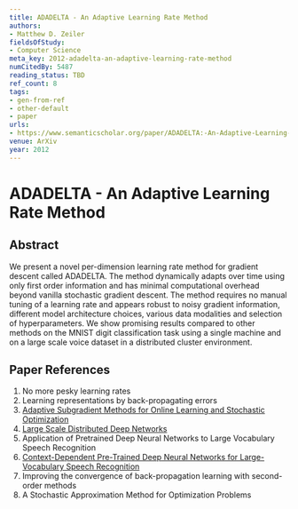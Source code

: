 ```yaml
---
title: ADADELTA - An Adaptive Learning Rate Method
authors:
- Matthew D. Zeiler
fieldsOfStudy:
- Computer Science
meta_key: 2012-adadelta-an-adaptive-learning-rate-method
numCitedBy: 5487
reading_status: TBD
ref_count: 8
tags:
- gen-from-ref
- other-default
- paper
urls:
- https://www.semanticscholar.org/paper/ADADELTA:-An-Adaptive-Learning-Rate-Method-Zeiler/8729441d734782c3ed532a7d2d9611b438c0a09a?sort=total-citations
venue: ArXiv
year: 2012
---
```


# ADADELTA - An Adaptive Learning Rate Method

## Abstract

We present a novel per-dimension learning rate method for gradient descent called ADADELTA. The method dynamically adapts over time using only first order information and has minimal computational overhead beyond vanilla stochastic gradient descent. The method requires no manual tuning of a learning rate and appears robust to noisy gradient information, different model architecture choices, various data modalities and selection of hyperparameters. We show promising results compared to other methods on the MNIST digit classification task using a single machine and on a large scale voice dataset in a distributed cluster environment.

## Paper References

1. No more pesky learning rates
2. Learning representations by back-propagating errors
3. [Adaptive Subgradient Methods for Online Learning and Stochastic Optimization](2010-adaptive-subgradient-methods-for-online-learning-and-stochastic-optimization)
4. [Large Scale Distributed Deep Networks](2012-large-scale-distributed-deep-networks)
5. Application of Pretrained Deep Neural Networks to Large Vocabulary Speech Recognition
6. [Context-Dependent Pre-Trained Deep Neural Networks for Large-Vocabulary Speech Recognition](2012-context-dependent-pre-trained-deep-neural-networks-for-large-vocabulary-speech-recognition)
7. Improving the convergence of back-propagation learning with second-order methods
8. A Stochastic Approximation Method for Optimization Problems
